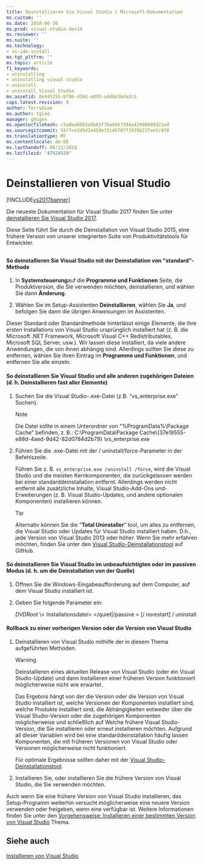 ```yaml
---
title: Deinstallieren Sie Visual Studio | Microsoft-Dokumentation
ms.custom: ''
ms.date: 2018-06-30
ms.prod: visual-studio-dev14
ms.reviewer: ''
ms.suite: ''
ms.technology:
- vs-ide-install
ms.tgt_pltfrm: ''
ms.topic: article
f1_keywords:
- uninstalling
- uninstalling visual studio
- uninstall
- uninstall Visual Studio
ms.assetid: 0e445255-b796-426d-ad93-a4d8e36da2c5
caps.latest.revision: 9
author: TerryGLee
ms.author: tglee
manager: ghogen
ms.openlocfilehash: c5a0ea6083a5b65f7bab667394a42900089d21ed
ms.sourcegitcommit: 55f7ce2d5d2e458e35c45787f1935b237ee5c9f8
ms.translationtype: MT
ms.contentlocale: de-DE
ms.lasthandoff: 08/22/2018
ms.locfileid: "47524528"
---
```

# <a name="uninstall-visual-studio"></a>Deinstallieren von Visual Studio
[!INCLUDE[vs2017banner](../includes/vs2017banner.md)]

Die neueste Dokumentation für Visual Studio 2017 finden Sie unter [deinstallieren Sie Visual Studio 2017](https://docs.microsoft.com/visualstudio/install/uninstall-visual-studio).

Diese Seite führt Sie durch die Deinstallation von Visual Studio 2015, eine frühere Version von unserer integrierten Suite von Produktivitätstools für Entwickler.  
  
##  <a name="uninstalling"></a>   
#### <a name="to-uninstall-visual-studio-by-using-the-standard-uninstallation-method"></a>So deinstallieren Sie Visual Studio mit der Deinstallation von "standard"-Methode  
  
1.  In **Systemsteuerung**auf die **Programme und Funktionen** Seite, die Produktversion, die Sie verwenden möchten, deinstallieren, und wählen Sie dann **Änderung**.  
  
2.  Wählen Sie im Setup-Assistenten **Deinstallieren**, wählen Sie **Ja**, und befolgen Sie dann die übrigen Anweisungen im Assistenten.  
  
 Dieser Standard oder Standardmethode hinterlässt einige Elemente, die Ihre ersten Installations von Visual Studio ursprünglich installiert hat (z. B. die Microsoft .NET Framework, Microsoft Visual C++ Redistributables, Microsoft SQL Server, usw.).   Wir lassen diese installiert, da viele andere Anwendungen, die von ihnen abhängig sind. Allerdings sollten Sie diese zu entfernen, wählen Sie ihren Eintrag im **Programme und Funktionen**, und entfernen Sie alle einzeln.  
  
#### <a name="to-uninstall-visual-studio-and-all-other-related-files-that-is-to-uninstall-almost-everything"></a>So deinstallieren Sie Visual Studio und alle anderen zugehörigen Dateien (d. h. Deinstallieren fast aller Elemente)  
  
1.  Suchen Sie die Visual Studio-.exe-Datei (z.B. "vs_enterprise.exe" Suchen).  
  
    > [!NOTE]
    >  Die Datei sollte in einem Unterordner von "%ProgramData%\Package Cache" befinden, z. B.: C:\ProgramData\Package Cache\\{37e19555-e88d-4aed-9d42-82d0784d2b79} \vs_enterprise.exe  
  
2.  Führen Sie die .exe-Datei mit der / uninstall/force-Parameter in der Befehlszeile.  
  
     Führen Sie z. B. ```vs_enterprise.exe /uninstall /force```, wird die Visual Studio und die meisten Kernkomponenten, die zurückgelassen werden bei einer standarddeinstallation entfernt. Allerdings werden nicht entfernt alle zusätzliche Inhalte, Visual Studio-Add-Ons und-Erweiterungen (z. B. Visual Studio-Updates, und andere optionalen Komponenten) installieren können.  
  
    > [!TIP]
    > Alternativ können Sie die "**Total Uninstaller**" tool, um alles zu entfernen, die Visual Studio oder Updates für Visual Studio installiert haben. D.h., jede Version von Visual Studio 2013 oder höher. Wenn Sie mehr erfahren möchten, finden Sie unter den [Visual Studio-Deinstallationstool](https://github.com/Microsoft/VisualStudioUninstaller/releases) auf GitHub.  
  
#### <a name="to-uninstall-visual-studio-in-silent-or-passive-modes-that-is-to-uninstall-from-source"></a>So deinstallieren Sie Visual Studio im unbeaufsichtigten oder im passiven Modus (d. h. um die Deinstallation von der Quelle)  
  
1.  Öffnen Sie die Windows-Eingabeaufforderung auf dem Computer, auf dem Visual Studio installiert ist.  
  
2.  Geben Sie folgende Parameter ein:  
  
     *DVDRoot* \\< Installationsdatei\> \</quiet&#124;/passive > [/ norestart] / uninstall  
  
#### <a name="to-roll-back-to-a-previous-version-or-release-of--visual-studio"></a>Rollback zu einer vorherigen Version oder die Version von Visual Studio  
  
1.  Deinstallieren von Visual Studio mithilfe der in diesem Thema aufgeführten Methoden.  
  
    > [!WARNING]
    >  Deinstallieren eines aktuellen Release von Visual Studio (oder ein Visual Studio-Update) und dann Installieren einer früheren Version funktioniert möglicherweise nicht wie erwartet.  
    >   
    >  Das Ergebnis hängt von der die Version oder die Version von Visual Studio installiert ist, welche Versionen der Komponenten installiert sind, welche Produkte installiert sind, die Abhängigkeiten entweder über die Visual Studio-Version oder die zugehörigen Komponenten möglicherweise und schließlich auf Welche frühere Visual Studio-Version, die Sie installieren oder erneut installieren möchten.  Aufgrund all dieser Variablen wird bei eine standarddeinstallation häufig lassen Komponenten, die mit früheren Versionen von Visual Studio oder Versionen möglicherweise nicht funktioniert.  
    >   
    >  Für optimale Ergebnisse sollten daher mit der [Visual Studio-Deinstallationstool](https://github.com/Microsoft/VisualStudioUninstaller/releases).  
  
2.  Installieren Sie, oder installieren Sie die frühere Version von Visual Studio, die Sie verwenden möchten.  
  
 Auch wenn Sie eine frühere Version von Visual Studio installieren, das Setup-Programm weiterhin versucht möglicherweise eine neuere Version verwenden oder freigeben, wenn eine verfügbar ist. Weitere Informationen finden Sie unter den [Vorgehensweise: Installieren einer bestimmten Version von Visual Studio](../install/how-to-install-a-specific-release-of-visual-studio.md) Thema.  
  
## <a name="see-also"></a>Siehe auch  
 [Installieren von Visual Studio](https://msdn.microsoft.com/library/e2h7fzkw.aspx)